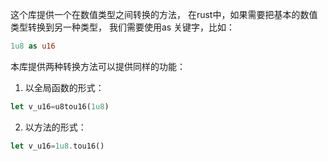
这个库提供一个在数值类型之间转换的方法，
在rust中，如果需要把基本的数值类型转换到另一种类型， 我们需要使用as 关键字，比如：

```rust
1u8 as u16
```

本库提供两种转换方法可以提供同样的功能：

1. 以全局函数的形式：

```rust
let v_u16=u8tou16(1u8)
```

2. 以方法的形式：

```rust
let v_u16=1u8.tou16()
```

